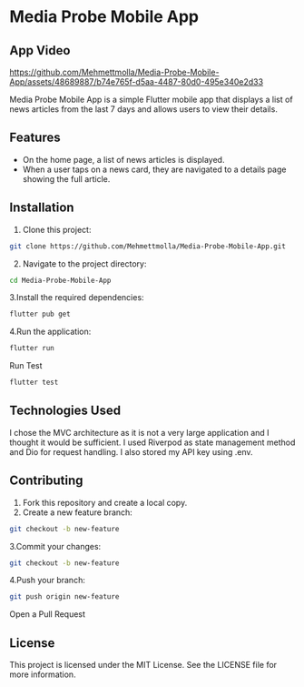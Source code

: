 # Media Probe Mobile App
## App Video

https://github.com/Mehmettmolla/Media-Probe-Mobile-App/assets/48689887/b74e765f-d5aa-4487-80d0-495e340e2d33

Media Probe Mobile App is a simple Flutter mobile app that displays a list of news articles from the last 7 days and allows users to view their details.

## Features

- On the home page, a list of news articles is displayed.
- When a user taps on a news card, they are navigated to a details page showing the full article.

## Installation

1. Clone this project:

```bash
git clone https://github.com/Mehmettmolla/Media-Probe-Mobile-App.git
```
2. Navigate to the project directory:
```bash
cd Media-Probe-Mobile-App
```
3.Install the required dependencies:
```bash
flutter pub get
```
4.Run the application:
```bash
flutter run
```
Run Test
```bash
flutter test
```
## Technologies Used
I chose the MVC architecture as it is not a very large application and I thought it would be sufficient. I used Riverpod as state management method and Dio for request handling. I also stored my API key using .env.

## Contributing
1. Fork this repository and create a local copy.
2. Create a new feature branch:
```bash
git checkout -b new-feature
```
3.Commit your changes:
```bash
git checkout -b new-feature
```
4.Push your branch:
```bash
git push origin new-feature
```
Open a Pull Request

## License
This project is licensed under the MIT License. See the LICENSE file for more information.







